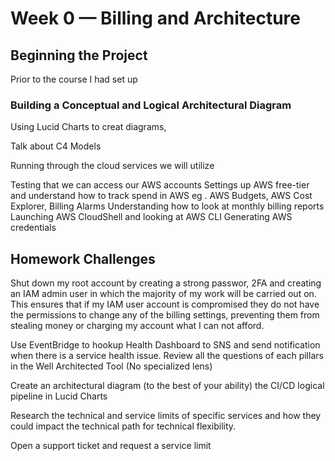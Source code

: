 # Week 0 — Billing and Architecture
## Beginning the Project


Prior to the course I had set up 


### Building a Conceptual and Logical Architectural Diagram


Using Lucid Charts to creat diagrams, 


Talk about C4 Models


Running through the cloud services we will utilize


Testing that we can access our AWS accounts
Settings up AWS free-tier and understand how to track spend in AWS
eg . AWS Budgets, AWS Cost Explorer, Billing Alarms
Understanding how to look at monthly billing reports
Launching AWS CloudShell and looking at AWS CLI
Generating AWS credentials

## Homework Challenges


Shut down my root account by creating a strong passwor, 2FA and creating an IAM admin user in which the majority of my work will be carried out on. This ensures that if my IAM user account is compromised they do not have the permissions to change any of the billing settings, preventing them from stealing money or charging my account what I can not afford. 

Use EventBridge to hookup Health Dashboard to SNS and send notification when there is a service health issue.
Review all the questions of each pillars in the Well Architected Tool (No specialized lens)

Create an architectural diagram (to the best of your ability) the CI/CD logical pipeline in Lucid Charts

Research the technical and service limits of specific services and how they could impact the technical path for technical flexibility. 

Open a support ticket and request a service limit
